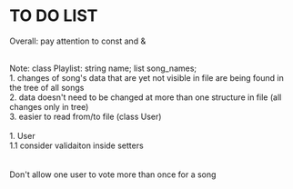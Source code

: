 # TO DO LIST

Overall: pay attention to const and &

<br>Note: class Playlist: string name; list<string> song_names;
<br>      1. changes of song's data that are yet not visible in file are being found in the tree of all songs
<br>      2. data doesn't need to be changed at more than one structure in file (all changes only in tree)
<br>      3. easier to read from/to file (class User)
<br>
<br>1. User
<br>  1.1 consider validaiton inside setters
<br>  
<br> Don't allow one user to vote more than once for a song
<img src="https://octocat-generator-assets.githubusercontent.com/my-octocat-1608367107981.png" id="octocat" alt="" />
